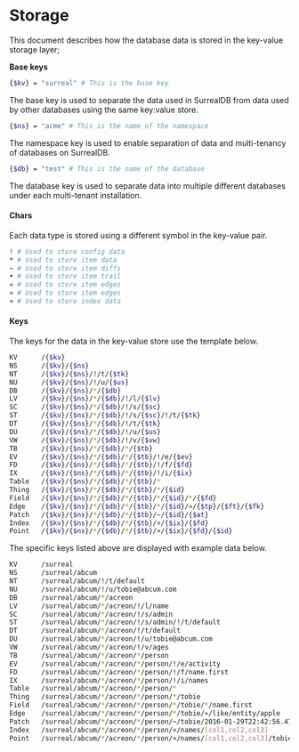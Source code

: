 # Storage

This document describes how the database data is stored in the key-value storage layer;

**Base keys**

```bash
{$kv} = "surreal" # This is the base key
```

The base key is used to separate the data used in SurrealDB from data used by other databases using the same key:value store.

```bash
{$ns} = "acme" # This is the name of the namespace
```

The namespace key is used to enable separation of data and multi-tenancy of databases on SurrealDB.

```bash
{$db} = "test" # This is the name of the database
```

The database key is used to separate data into multiple different databases under each multi-tenant installation.

#### Chars

Each data type is stored using a different symbol in the key-value pair.

```bash
! # Used to store config data
* # Used to store item data
~ # Used to store item diffs
• # Used to store item trail
« # Used to store item edges
» # Used to store item edges
¤ # Used to store index data
```

#### Keys

The keys for the data in the key-value store use the template below.

```bash
KV 		/{$kv}
NS 		/{$kv}/{$ns}
NT 		/{$kv}/{$ns}/!/t/{$tk}
NU 		/{$kv}/{$ns}/!/u/{$us}
DB 		/{$kv}/{$ns}/*/{$db}
LV 		/{$kv}/{$ns}/*/{$db}/!/l/{$lv}
SC 		/{$kv}/{$ns}/*/{$db}/!/s/{$sc}
ST 		/{$kv}/{$ns}/*/{$db}/!/s/{$sc}/!/t/{$tk}
DT 		/{$kv}/{$ns}/*/{$db}/!/t/{$tk}
DU 		/{$kv}/{$ns}/*/{$db}/!/u/{$us}
VW 		/{$kv}/{$ns}/*/{$db}/!/v/{$vw}
TB 		/{$kv}/{$ns}/*/{$db}/*/{$tb}
EV		/{$kv}/{$ns}/*/{$db}/*/{$tb}/!/e/{$ev}
FD 		/{$kv}/{$ns}/*/{$db}/*/{$tb}/!/f/{$fd}
IX 		/{$kv}/{$ns}/*/{$db}/*/{$tb}/!/i/{$ix}
Table 	/{$kv}/{$ns}/*/{$db}/*/{$tb}/*
Thing 	/{$kv}/{$ns}/*/{$db}/*/{$tb}/*/{$id}
Field 	/{$kv}/{$ns}/*/{$db}/*/{$tb}/*/{$id}/*/{$fd}
Edge	/{$kv}/{$ns}/*/{$db}/*/{$tb}/*/{$id}/»/{$tp}/{$ft}/{$fk}
Patch 	/{$kv}/{$ns}/*/{$db}/*/{$tb}/~/{$id}/{$at}
Index	/{$kv}/{$ns}/*/{$db}/*/{$tb}/¤/{$ix}/{$fd}
Point	/{$kv}/{$ns}/*/{$db}/*/{$tb}/¤/{$ix}/{$fd}/{$id}
```

The specific keys listed above are displayed with example data below.

```bash
KV 		/surreal
NS 		/surreal/abcum
NT 		/surreal/abcum/!/t/default
NU 		/surreal/abcum/!/u/tobie@abcum.com
DB 		/surreal/abcum/*/acreon
LV 		/surreal/abcum/*/acreon/!/l/name
SC 		/surreal/abcum/*/acreon/!/s/admin
ST 		/surreal/abcum/*/acreon/!/s/admin/!/t/default
DT 		/surreal/abcum/*/acreon/!/t/default
DU 		/surreal/abcum/*/acreon/!/u/tobie@abcum.com
VW 		/surreal/abcum/*/acreon/!/v/ages
TB 		/surreal/abcum/*/acreon/*/person
EV		/surreal/abcum/*/acreon/*/person/!/e/activity
FD 		/surreal/abcum/*/acreon/*/person/!/f/name.first
IX 		/surreal/abcum/*/acreon/*/person/!/i/names
Table 	/surreal/abcum/*/acreon/*/person/*
Thing 	/surreal/abcum/*/acreon/*/person/*/tobie
Field 	/surreal/abcum/*/acreon/*/person/*/tobie/*/name.first
Edge	/surreal/abcum/*/acreon/*/person/*/tobie/»/like/entity/apple
Patch 	/surreal/abcum/*/acreon/*/person/~/tobie/2016-01-29T22:42:56.478173947Z
Index	/surreal/abcum/*/acreon/*/person/¤/names/[col1,col2,col3]
Point	/surreal/abcum/*/acreon/*/person/¤/names/[col1,col2,col3]/tobie
```
